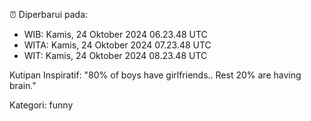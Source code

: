 ⏰ Diperbarui pada:
- WIB: Kamis, 24 Oktober 2024 06.23.48 UTC
- WITA: Kamis, 24 Oktober 2024 07.23.48 UTC
- WIT: Kamis, 24 Oktober 2024 08.23.48 UTC

Kutipan Inspiratif:
"80% of boys have girlfriends.. Rest 20% are having brain."


Kategori: funny


